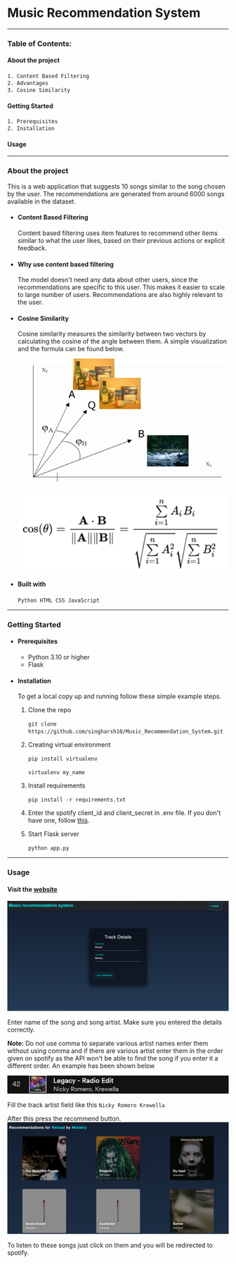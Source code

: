 # Music Recommendation System

------------------------------
### Table of Contents:
#### About the project

    1. Content Based Filtering
    2. Advantages
    3. Cosine Similarity
#### Getting Started
    1. Prerequisites
    2. Installation
#### Usage

----------------------
### About the project

This is a web application that suggests 10 songs similar 
to the song chosen by the user. The recommendations
are generated from around 6000 songs available
in the dataset.

* #### Content Based Filtering
    Content based filtering uses item features to 
    recommend other items similar to what the user likes,
    based on their previous actions or explicit
    feedback.

* #### Why use content based filtering
    The model doesn't need any data about other users, since
    the recommendations are specific to this user.
    This makes it easier to scale to large number of 
    users. Recommendations are also highly relevant 
    to the user.

* #### Cosine Similarity
  Cosine similarity measures the similarity between 
  two vectors by calculating the cosine of the angle 
  between them. A simple visualization and the 
  formula can be found below.

  ![img.png](static/img.png)

  ![img_1.png](static/img_1.png)

* #### Built with
    `Python HTML CSS JavaScript`

------------------------
### Getting Started

* #### Prerequisites
  * Python 3.10 or higher
  * Flask
  
* #### Installation  
   To get a local copy up and running follow 
these simple example steps.

  1. Clone the repo

     `git clone https://github.com/singharsh10/Music_Recommendation_System.git`
  2. Creating virtual environment
      
     `pip install virtualenv`
  
      `virtualenv my_name`
  4. Install requirements
    
     `pip install -r requirements.txt`
  5. Enter the spotify client_id and client_secret in .env file.
     If you don't have one, follow [this](https://cran.r-project.org/web/packages/spotidy/vignettes/Connecting-with-the-Spotify-API.html).
  6. Start Flask server
    
     `python app.py`
  
-----------------------
### Usage

#### Visit the [website](https://music-recommendation-alucard.herokuapp.com/)

![img_3.png](static/img_3.png)

Enter name of the song and song artist. Make sure you entered the
details correctly.

**Note:** Do not use comma to separate various artist names enter them without
 using comma and if there are various artist enter them in the 
order given on spotify as the API won't be able to find the song if 
you enter it a different order. An example has been shown below

![img_6.png](static/img_6.png)

Fill the track artist field like this
`Nicky Romero Krewella`

After this press the recommend button.
![img_5.png](static/img_5.png)

To listen to these songs just click on them and you will be 
redirected to spotify.
